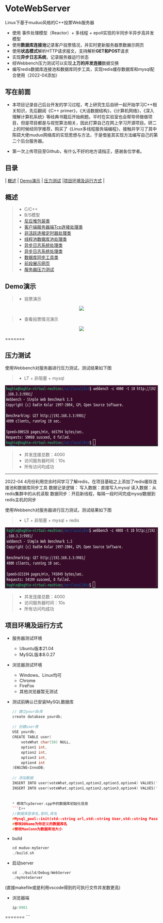 VoteWebServer
===============
Linux下基于muduo风格的C++投票Web服务器

* 使用 事件处理模型（Reactor）+ 多线程 + epoll实现的半同步半异步高并发模型
* 使用**数据库连接池**记录客户投票情况，并实时更新服务器票数展示网页
* 使用**状态模式**解析HTTP请求报文，支持解析**GET和POST**请求
* 实现**异步日志系统**，记录服务器运行状态
* 经Webbench压力测试可以实现**上万的并发连接**数据交换
* 编写redis数据库连接池和数据库同步工具，实现redis缓存数据库和mysql配合使用（2022-04添加）

写在前面
----
* 本项目记录自己后台开发的学习过程，考上研究生后自研一起开始学习C++相关知识，先后翻阅《C++ primer》，《大话数据结构》，《计算机网络》，《深入理解计算机系统》等经典书籍后开始刷题。平时在实验室也会帮导师做做项目，但是项目都是与视觉算法相关，因此打算自己在网上学习开源项目。研二上的时候经同学推荐，购买了《Linux多线程服务端编程》，接触并学习了其中陈硕大佬muduo网络库的实现思想与方法，于是借鉴其实现方法编写自己的第二个后台服务器。

* 第一次上传项目至Github，有什么不好的地方请指正，感谢各位学者。

目录
-----

| [概述](#概述) | [Demo演示](#Demo演示) | [压力测试](#压力测试) |[项目环境及运行方式](#项目环境及运行方式) |



概述
----------

> * C/C++
> * B/S模型
> * [反应堆包装类](https://github.com/Hughie007/VoteWebServer/tree/master/muduo-myServer/WebServer/Reactor)
> * [客户端服务器端Tcp连接处理类](https://github.com/Hughie007/VoteWebServer/tree/master/muduo-myServer/WebServer/TcpConnection)
> * [非活跃连接定时器处理类](https://github.com/Hughie007/VoteWebServer/tree/master/muduo-myServer/WebServer/TimeManager)
> * [线程池数据库池处理类](https://github.com/Hughie007/VoteWebServer/tree/master/muduo-myServer/WebServer/Pool)
> * [异步日志系统处理类](https://github.com/Hughie007/VoteWebServer/tree/master/muduo-myServer/WebServer/Log)
> * [异步日志系统处理类](https://github.com/Hughie007/VoteWebServer/tree/master/muduo-myServer/WebServer/Log)
> * [数据库同步工具类](https://github.com/Hughie007/VoteWebServer/tree/master/muduo-myServer/WebServer/DbSyn)
> * [前段展示网页](https://github.com/Hughie007/VoteWebServer/tree/master/muduo-myServer/WebServer/root) 
> * [服务器压力测试](https://github.com/Hughie007/VoteWebServer/tree/master/muduo-myServer/WebBench)




Demo演示
----------
> * 投票演示

<div align=center><img src="https://github.com/Hughie007/VoteWebServer/blob/master/resource/vote.gif" height="429"/> </div>




> * 查看投票情况演示

<div align=center><img src="https://github.com/Hughie007/VoteWebServer/blob/master/resource/voteSituation.gif" height="429"/> </div>






=======

压力测试
-------------
使用Webbench对服务器进行压力测试，测试结果如下图

> * LT + 非阻塞 + mysql


<div align=center><img src="https://github.com/Hughie007/VoteWebServer/blob/master/resource/pressTest0.jpg" height="201"/> </div>



> * 并发连接总数：4000
> * 访问服务器时间：10s
> * 所有访问均成功


-------------
2022-04
4月份利用空余时间学习了解redis，在项目基础之上添加了redis缓存连接池和数据库同步工具
数据记录逻辑：
    写入数据：直接写入mysql
    读入数据：从redis集群中的从机读取
    数据同步：开启新线程，每隔一段时间完成mysql数据到redis主机的同步
    
使用Webbench对服务器进行压力测试，测试结果如下图

> * LT + 非阻塞 + mysql + redis

<div align=center><img src="https://github.com/Hughie007/VoteWebServer/blob/master/resource/pressTest1.jpg" height="201"/> </div>



> * 并发连接总数：4000
> * 访问服务器时间：10s
> * 所有访问均成功

项目环境及运行方式
------------
* 服务器测试环境
	* Ubuntu版本21.04
	* MySQL版本8.0.27
* 浏览器测试环境
	* Windows、Linux均可
	* Chrome
	* FireFox
	* 其他浏览器暂无测试

* 测试前确认已安装MySQL数据库

    ```C++
    // 建立yourdb库
    create database yourdb;

    // 创建user表
    USE yourdb;
    CREATE TABLE user(
        voteWhat char(50) NULL,
        option1 int,
        option2 int,
        option3 int,
        option4 int
    )ENGINE=InnoDB;

    // 添加数据
    INSERT INTO user(voteWhat,option1,option2,option3,option4) VALUES('sport',0,0,0,0);
    INSERT INTO user(voteWhat,option1,option2,option3,option4) VALUES('fruit',0,0,0,0);


    * 修改TcpServer.cpp中的数据库初始化信息
    ```C++
    //数据库登录名,密码,库名
    #Mysql_pool::init(std::string url,std::string User,std::string PassWord,std::string DBName,int port,int MaxConn)
    #修改DBName为你定义的数据库名
    #修改MaxConn为数据库池大小
    ```

* build

    ```C++
    cd muduo-myServer
    ./build.sh
    ```

* 启动server

    ```C++
    cd ../build/Debug/WebServer
    ./myVoteServer
    ```
(直接makefile或是利用vscode得到的可执行文件并发数更高)

* 浏览器端

    ```C++
    ip:9981

    ```
=======
    ```



